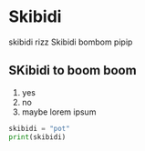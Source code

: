 # Skibidi
skibidi rizz
Skibidi bombom pipip

## SKibidi to boom boom
1. yes
2. no
3. maybe
lorem ipsum 

```python
skibidi = "pot"
print(skibidi)
```